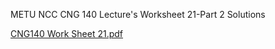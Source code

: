 METU NCC CNG 140 Lecture's Worksheet 21-Part 2 Solutions

[CNG140 Work Sheet 21.pdf](https://github.com/user-attachments/files/19602112/CNG140.Work.Sheet.21.pdf)
